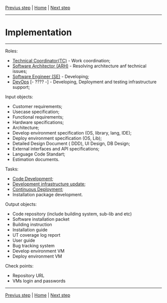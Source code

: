 [Previus step](Development-infrastructure.md) | [Home](Overview.md) | [Next step](Testing.md)

---

# Implementation

---
Roles:
* [Technical Coordinator(TC)](Roles.md#technical-coordinator-tc)  - Work coordination;
* [Software Architector (ARH)](Roles.md#software-architector-arh) - Resolving architecture anf technical issues;
* [Software Engineer (SE)](Roles.md#software-engineer-se)         - Developing;
* [DevOps](Roles.md#devops-engineer-devops) [- ???? -]            - Developing, Deployment and testing infrastructure support;


Input objects: 
* Customer requirements;
* Usecase specification;
* Functional requirements;
* Hardware specifications;
* Architecture;
* Develop environment specification (OS, library, lang, IDE);
* Deploy environment specification (OS, Lib);
* Detailed Design Document ( DDD), UI Design, DB Design;
* External interfaces and API specifications;
* Language Code Standart;
* Estimation documents.

Tasks:
* [Code Development](Implementation/Code-Development.md);
* [Development infrastructure update](Development-infrastructure.md#Update);
* [Continuous Deployment](Deployment.md);
* Installation package development.

Output objects:
* Code repository (include building system, sub-lib and etc)
* Software installation packet
* Building instruction
* Installation guide
* UT coverage log report
* User guide
* Bug tracking system
* Develop environment VM
* Deploy environment VM

Check points:
* Repository URL
* VMs login and passwords

---
[Previus step](Development-infrastructure.md) | [Home](Overview.md) | [Next step](Implementation/Testing.md)

